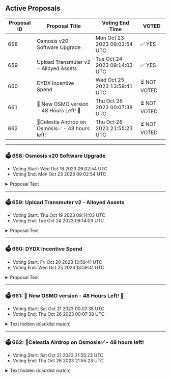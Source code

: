 ## Active Proposals

| Proposal ID | Proposal Title | Voting End Time | VOTED |
|-------------|----------------|-----------------|-------|
| 658 | Osmosis v20 Software Upgrade | Mon Oct 23 2023 09:02:54 UTC | ✅ YES |
| 659 | Upload Transmuter v2 - Alloyed Assets | Tue Oct 24 2023 09:14:03 UTC | ✅ YES |
| 660 | DYDX Incentive Spend | Wed Oct 25 2023 13:59:41 UTC | ⏳ NOT VOTED |
| 661 | 🧪 New OSMO version - 48 Hours Left! 🧪 | Thu Oct 26 2023 00:07:38 UTC | ⏳ NOT VOTED |
| 662 | 💎Celestia Airdrop on Osmosis✅ - 48 hours left! | Thu Oct 26 2023 21:55:23 UTC | ⏳ NOT VOTED |

---

### 🗳 658: Osmosis v20 Software Upgrade
- Voting Start: Wed Oct 18 2023 09:02:54 UTC
- Voting End: Mon Oct 23 2023 09:02:54 UTC

<details>
<summary>Proposal Text</summary>
 
This is a proposal to do a software upgrade to the v20.0.0 software tag of the Osmosis codebase on block height **12028900**, which is estimated to occur on **Monday October 23rd, UTC 16:00**. Block times have high variance, so please monitor the chain for more precise time estimates. 
 ## Upgrade Features 
This upgrade adds the following features: 
**[Volume Splitting Incentives Mechanism](https://github.com/osmosis-labs/osmosis/issues/6057)** 
* Adds a new incentives mechanism that allows pools to be grouped into Volume Splitting Gauges and be incentivized as a set. 
* Incentives for pools within this set will re-adjust at each epoch to the volume ratio present in each pool over the last epoch. 
* This allows multiple pools of the same pairing with different specifications to be incentivized to allow incentives to be optimized around trading volume more rapidly. 
* This upgrade proposal creates groups containing the Classic and Supercharged pools with existing migration links between them and moves incentive allocation to incentivize these group gauges rather than the previous mechanism of sharing via the migration link. 

**Concentrated Liquidity modifications** 
* Concentrated Liquidity positions [can now be transferred](https://github.com/osmosis-labs/osmosis/pull/6623) to another address
* Added a parameter that allows governance to add addresses that can [create concentrated liquidity pools ignoring the Quote asset whitelist restriction](https://github.com/osmosis-labs/osmosis/pull/6420). 
* Added a parameter that allows governance to [add addresses that will be exempt from Taker Fees](https://github.com/osmosis-labs/osmosis/pull/6632). 

**Validator Set Preferences** 
* Allows users with defined validator sets to [unbond a pro rata amount of OSMO from all validators they are currently delegated to](https://github.com/osmosis-labs/osmosis/pull/6630). 

See the [Full Change Log](https://github.com/osmosis-labs/osmosis/blob/v20.0.0/CHANGELOG.md) for more API Breaking, State Breaking and other miscellaneous changes. 

## Getting Prepared for the Upgrade 
To build the binary, be sure to install golang 1.20. 
As always, we recommend validators utilize 64GB of RAM. Since state migration is relatively negligible in this upgrade, it is possible to get away with less, but still not recommended. If you are unable to have 64GB of RAM, at a minimum have a total of 64GB of swap set to prevent out of memory errors. 
If using Cosmovisor, manually build & copy the osmosisd binary to /cosmovisor/upgrades/v20/bin/. 
If not using Cosmovisor, wait for your node to halt at the upgrade height, then install and run the v20.0.0 binary. 
## Details of Upgrade Time 
The proposal targets the upgrade proposal block to be **12028900**, anticipated to be on **Monday October 23rd, UTC 16:00**. Note that block times have high variance, so keep monitoring the time. See countdown [HERE](https://www.mintscan.io/osmosis/block/12028900). 
The upgrade is anticipated to take approx 30 minutes, during which time, there will not be any on-chain activity on the network. 
In the event of an issue at upgrade time, we should coordinate via the validators channel in Discord to come to a quick emergency consensus and mitigate any further issues.
</details>

---

### 🗳 659: Upload Transmuter v2 - Alloyed Assets
- Voting Start: Thu Oct 19 2023 09:14:03 UTC
- Voting End: Tue Oct 24 2023 09:14:03 UTC

<details>
<summary>Proposal Text</summary>
 
Transmuter is a CosmWasm contract that allows 1:1 conversion of one asset to another by establishing a new CosmWasm pool type. 

Transmuter V2 adds to the functionality of these pools by adding key updates: 
* Shares of the pool are tokenized as “Alloyed Assets”. 
* Rate limits for the change in the quantity of contained assets. 
## Pool Function 
Once instantiated with two assets, the contract functions as a pool with a fixed 1:1 ratio of token value, no matter the ratio of the assets in the pool. 

For traders, this enables the Transmute function, which allows the exchange of 1 unit of value of a token they possess in the pool with 1 unit of value of any other token present in the pool without any slippage. 

For liquidity providers, one token can be added to the pool in exchange for a representative token of that value held within the pool. Owners of the representative tokens can choose which asset to withdraw from the pool. 

With zero slippage or fee, liquidity providers must either be altruistic or obtain an alternative benefit for adding tokens to the pool. 

## Alloyed Assets 
As Classic pools use a GAMM token to represent a share of the assets in the pool, a Transmuter v2 pool uses an Alloyed Asset denom. 

While GAMM tokens can represent a differing amount of liquidity of a token depending on the initial deposit to the pool, Alloyed Assets are always representative 1:1 of a deposited token denom in the Transmuter pool. This is because all tokens in the Transmuter pool are worth 1:1 relative to each other. 

These Alloyed Assets may then be used as a representative token of the basket of assets contained within the Transmuter pool. Whether an Alloyed Asset is considered to be the Canonical representation of the asset on the chain will depend on Osmosis governance approving the pool settings. 

The usage of Alloyed assets in alternative locations will provide an incentive for liquidity providers to keep both sides equally populated. For example, an Alloyed version of USDC paired with the native version at a low swap rate will enable a liquidity provider to hold a yield bearing USDC position with exposure only to the USDC asset and a lower bridge risk of the constituent tokens. They would then be incentivized to ensure that the Alloyed asset remained well balanced to minimize risk and maximize trading activity. 

**Example of Alloyed Asset user flow** 
For a hypothetical FOO.Alloyed representative share of a transmuter pool consisting of both FOO.Bridge1 and FOO.Bridge2 tokens. 
1 FOO.Alloyed = 1 FOO.Bridge1 = 1 FOO.Bridge2. 

The user flow for swapping from a deposited FOO.Bridge1 asset would be identical to a deposited FOO.Bridge2 token in that both would join the Transmuter pool in exchange for the FOO.Alloyed representative asset. 

Leaving the chain would similarly redeem FOO.Alloyed for the preferred amount of FOO.BridgeX and be able to cross the bridge to the destination chain. 

This process will take place within the swapping action at first, meaning that swapping by starting at a bridged asset or the alloyed asset would appear identical. The withdrawal and deposit process is manual at launch but may be further integrated using hooks in the future to abstract away the bridging action. 

## Limiters 
The Transmuter pool has built-in rate limitation settings which can prevent the ratio of tokens from changing excessively in a set period, this prevents an issue with one constituent from draining the effective liquidity of the pool. 

There are two types of limiters in place 
* **Change Limiter** determines the maximum percentage of an asset permitted to leave the pools based on the moving average of the asset’s weights over a specified period. 
* **Static Limiter** determines the maximum percentage of the pool allowed to be a specific asset, preventing imbalance from occurring or minimizing the exposure of the Alloyed asset to a particular constituent. 

**Example** 
The FOO.Alloyed pool is composed of 50% FOO.Bridge1 and 50% FOO.Bridge2. 

FOO.Bridge1 is compromised, and token supply on Osmosis suddenly increases due to this. 

The FOO.Alloyed pool has a Change Limiter in place of 10%/Day, 30%/Week and a Static Limiter in place of 0.6. 

On Day 1 the Change Limiter is hit, causing the imbalance to be frozen at 0.55 Bridge 1 and 0.45 Bridge 2. 

On Day 2 the Change Limiter would trigger at 0.605, however the Static Limiter caps the imbalance at 0.6, effectively freezing the pool until governance resolves the situation. 

This limits the amount of compromised FOO.Bridge1 that can be disposed of on Osmosis, allowing the governors of Bridge 1 time to repair the issue, and recover or resupply underlying funds if possible. 

## Admin Role 
The Admin Role can perform the following tasks: 

**Delegate Set Active Status** 
This allows the Admin to delegate a Moderator address to have the ability to disable the transmuter pool entirely in the event of an emergency or to retire unused pools. This will freeze the contents of the pool as no messages can be run apart from enabling the Active Status again. This delegation allows either the wider Osmosis DAO or a large subDAO the ability to handle Metadata and Limiter settings, whilst retaining rapid response by a smaller subDAO in an emergency. 

**Set Alloyed Metadata** 
This allows the on-chain metadata for how the Alloyed Asset is displayed to be adjusted, for example the displayed denom, description and ticker. 

**Manage Limiters** 
This allows the limiters above to be created, removed or modified. These must be set appropriately for normal trading to not be impacted whilst minimising the impact of a security issue in any of the constituent assets. 
## Contract information 
Release: V2.0.0 
Compiler Version: cosmwasm/workspace-optimizer:0.14.0 
Checksum: 566915d3980c3dc84ac8134b04e8484875c278359be1b1d376e99ee4ea59bbc1 
Code repository: [https://github.com/osmosis-labs/transmuter](https://github.com/osmosis-labs/transmuter) 
Commit ID: a4cfd53c105bfbd7e52d63b93337932431023a0b 

**Forum Thread**: [https://forum.osmosis.zone/t/upload-transmuter-v2-contract-alloyed-assets/437](https://forum.osmosis.zone/t/upload-transmuter-v2-contract-alloyed-assets/437)
</details>

---

### 🗳 660: DYDX Incentive Spend
- Voting Start: Fri Oct 20 2023 13:59:41 UTC
- Voting End: Wed Oct 25 2023 13:59:41 UTC

<details>
<summary>Proposal Text</summary>
 
This proposal requests a bootstrapping incentive spend for the launch of dYdX token liquidity on Osmosis.nn## About dYdXnndYdX is an established perpetuals exchange running v3 of the [open-source dYdX software](https://github.com/dydxprotocol/) at [dydx.exchange](https://dydx.exchange/).nndYdX [voted](https://snapshot.org/#/dydxgov.eth/proposal/0x17026e18317dc29fe745d3130246a83b1485612da9c97e7261e8f659cf33663c) to migrate to a new, IBC-enabled appchain running the v4 dYdX software earlier this year. This includes the launch of a staking token to govern voting power on the dYdX chain.nnThe current dYdX token on Ethereum, now known as ethDYDX, can be locked in a smart contract in return for both a corresponding DYDX token on the new chain governing v4 of the software as well a wethDYDX token on Ethereum, which will continue to govern v3 of the software.nn## Incentive spendnnThis proposal requests a community pool spend to incentivize liquidity on Osmosis for the DYDX token from the dYdX chain.nnThe pool will be 0.05% spread factor Supercharged pool paired with USDC.nnAs of [Proposal 638](https://www.mintscan.io/osmosis/proposals/638), Osmosis no longer allocates ongoing internal incentives to most pools.nnBy spending specific quantities of incentives with a fixed end date, initial liquidity can be crowdsourced for a pool to launch new markets on Osmosis. After the market has been established, these external incentives will end, and the market will reach a sustained level of liquidity through trading fees alone.nn## Why is dYdX liquidity important to Osmosis?nnAs an established project on Ethereum, dYdX currently has around [4,000 active traders](https://dydx.metabaseapp.com/public/dashboard/b3e36e1f-6860-4ecb-8f8b-96ca727f4609) despite current market conditions. Osmosis becoming the main place to trade the governance token may attract new users who were typically Ethereum natives but have recently installed Cosmos-compatible wallets to interact with the new version of dYdX.nnAs the liquidity hub for the Cosmos, Osmosis will form the primary spot market for dYdX’s perpetual markets. Increased activity and adoption of dYdX v4 over v3, therefore, will attract further volume to Osmosis, and so it is in Osmosis’ interests to incentivize migration by enabling an active dYdX market.nndYdX is also the first prominent app to choose to migrate to a dedicated appchain, demonstrating Cosmos’ vision of a multi-chain future connected by IBC. Supporting established apps to move to an appchain grows the usage of the Cosmos as a whole. Osmosis can assist here by increasing liquidity depth outside the original monolithic chain during launches.nn## Requested SpendnnThis proposal requests 200,050 OSMO to be spent as follows:nn* 200,000 OSMO to the DYDX / USDC pool over 50 days to source liquidity for DYDX in the Cosmos. (Approx $1000 per day)n* 50 OSMO for the gauge creation fee.nnFifty days should give sufficient time for the liquidity market to establish. The recent USDT launch took around 30 days for incentives to develop [reliable volume](https://info.osmosis.zone/token/USDT), so incentives should be around longer than this to ensure the market is well established.nnThe quantity of OSMO has been chosen as a spend equivalent to ten days of the redirected incentives removed in [Proposal 638](https://www.mintscan.io/osmosis/proposals/638). This aims to ensure that the incentives are substantial to attract liquidity primarily to Osmosis while not raising inflation significantly compared to that proposal’s reduction.nn## Funding managementnnThis proposal spends the requested OSMO into a multisig on DAODAO to be loaded to the specified pool by the members.nnAll incentives will be loaded to the relevant gauge as soon as the pool is freely available for trading on Osmosis.nnMembers of the multisig are:nn* Chorus One (DYDX and Osmosis Validator)n* Johnny Wyles (Osmosis Labs)n* RoboMcGobo (Osmosis Community and DYDX Grants Program)nnForum Post: [https://forum.osmosis.zone/t/dydx-incentive-spend/445](https://forum.osmosis.zone/t/dydx-incentive-spend/445)
</details>

---

### 🗳 661: 🧪 New OSMO version - 48 Hours Left! 🧪
- Voting Start: Sat Oct 21 2023 00:07:38 UTC
- Voting End: Thu Oct 26 2023 00:07:38 UTC

<details>
<summary>Text hidden (blacklist match)</summary>
 
</details>

---

### 🗳 662: 💎Celestia Airdrop on Osmosis✅ - 48 hours left!
- Voting Start: Sat Oct 21 2023 21:55:23 UTC
- Voting End: Thu Oct 26 2023 21:55:23 UTC

<details>
<summary>Text hidden (blacklist match)</summary>
 
</details>
